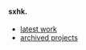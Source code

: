#### sxhk.

- [latest work](https://github.com/sxhk0/workerstrator)
- [archived projects](https://github.com/sxhkarchive)
